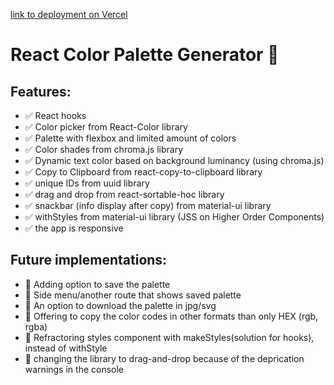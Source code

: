 [link to deployment on Vercel](https://palette-generator.vercel.app/)

# React Color Palette Generator 🌈

## Features:

- ✅ React hooks
- ✅ Color picker from React-Color library
- ✅ Palette with flexbox and limited amount of colors
- ✅ Color shades from chroma.js library
- ✅ Dynamic text color based on background luminancy (using chroma.js)
- ✅ Copy to Clipboard from react-copy-to-clipboard library
- ✅ unique IDs from uuid library
- ✅ drag and drop from react-sortable-hoc library
- ✅ snackbar (info display after copy) from material-ui library
- ✅ withStyles from material-ui library (JSS on Higher Order Components)
- ✅ the app is responsive


## Future implementations:

- 🚀 Adding option to save the palette
- 🚀 Side menu/another route that shows saved palette
- 🚀 An option to download the palette in jpg/svg
- 🚀 Offering to copy the color codes in other formats than only HEX (rgb, rgba)
- 🚀 Refractoring styles component with makeStyles(solution for hooks), instead
  of withStyle
- 🚀 changing the library to drag-and-drop because of the deprication warnings
  in the console

